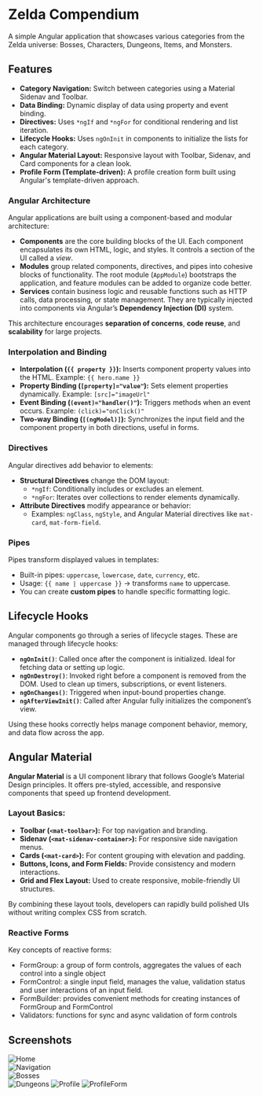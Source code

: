 # Zelda Compendium

A simple Angular application that showcases various categories from the Zelda universe: Bosses, Characters, Dungeons, Items, and Monsters. 

## Features

- **Category Navigation:** Switch between categories using a Material Sidenav and Toolbar.
- **Data Binding:** Dynamic display of data using property and event binding.
- **Directives:** Uses `*ngIf` and `*ngFor` for conditional rendering and list iteration.
- **Lifecycle Hooks:** Uses `ngOnInit` in components to initialize the lists for each category.
- **Angular Material Layout:** Responsive layout with Toolbar, Sidenav, and Card components for a clean look.
- **Profile Form (Template-driven):** A profile creation form built using Angular's template-driven approach.


### Angular Architecture

Angular applications are built using a component-based and modular architecture:

- **Components** are the core building blocks of the UI. Each component encapsulates its own HTML, logic, and styles. It controls a section of the UI called a *view*.
- **Modules** group related components, directives, and pipes into cohesive blocks of functionality. The root module (`AppModule`) bootstraps the application, and feature modules can be added to organize code better.
- **Services** contain business logic and reusable functions such as HTTP calls, data processing, or state management. They are typically injected into components via Angular’s **Dependency Injection (DI)** system.

This architecture encourages **separation of concerns**, **code reuse**, and **scalability** for large projects.


### Interpolation and Binding

- **Interpolation (`{{ property }}`):** Inserts component property values into the HTML. Example: `{{ hero.name }}`
- **Property Binding (`[property]="value"`):** Sets element properties dynamically. Example: `[src]="imageUrl"`
- **Event Binding (`(event)="handler()"`):** Triggers methods when an event occurs. Example: `(click)="onClick()"`
- **Two-way Binding (`[(ngModel)]`):** Synchronizes the input field and the component property in both directions, useful in forms.

### Directives

Angular directives add behavior to elements:

- **Structural Directives** change the DOM layout:
  - `*ngIf`: Conditionally includes or excludes an element.
  - `*ngFor`: Iterates over collections to render elements dynamically.
- **Attribute Directives** modify appearance or behavior:
  - Examples: `ngClass`, `ngStyle`, and Angular Material directives like `mat-card`, `mat-form-field`.

### Pipes

Pipes transform displayed values in templates:

- Built-in pipes: `uppercase`, `lowercase`, `date`, `currency`, etc.
- Usage: `{{ name | uppercase }}` → transforms `name` to uppercase.
- You can create **custom pipes** to handle specific formatting logic.


## Lifecycle Hooks

Angular components go through a series of lifecycle stages. These are managed through lifecycle hooks:

- **`ngOnInit()`**: Called once after the component is initialized. Ideal for fetching data or setting up logic.
- **`ngOnDestroy()`**: Invoked right before a component is removed from the DOM. Used to clean up timers, subscriptions, or event listeners.
- **`ngOnChanges()`**: Triggered when input-bound properties change.
- **`ngAfterViewInit()`**: Called after Angular fully initializes the component’s view.

Using these hooks correctly helps manage component behavior, memory, and data flow across the app.


## Angular Material

**Angular Material** is a UI component library that follows Google’s Material Design principles. It offers pre-styled, accessible, and responsive components that speed up frontend development.

### Layout Basics:

- **Toolbar (`<mat-toolbar>`):** For top navigation and branding.
- **Sidenav (`<mat-sidenav-container>`):** For responsive side navigation menus.
- **Cards (`<mat-card>`):** For content grouping with elevation and padding.
- **Buttons, Icons, and Form Fields:** Provide consistency and modern interactions.
- **Grid and Flex Layout:** Used to create responsive, mobile-friendly UI structures.

By combining these layout tools, developers can rapidly build polished UIs without writing complex CSS from scratch.

### Reactive Forms

Key concepts of reactive forms:
- FormGroup: a group of form controls, aggregates the values of each control into a single object
- FormControl: a single input field, manages the value, validation status and user interactions of an input field.
- FormBuilder: provides convenient methods for creating instances of FormGroup and FormControl
- Validators: functions for sync and async validation of form controls


## Screenshots

![Home](public/screenshots/Home.png)  
![Navigation](public/screenshots/HomeandNav.png)  
![Bosses](public/screenshots/Bosses.png)  
![Dungeons](public/screenshots/Dungeons.png)
![Profile](public/screenshots/Profile.png)
![ProfileForm](public/screenshots/ProfileForm.png)
